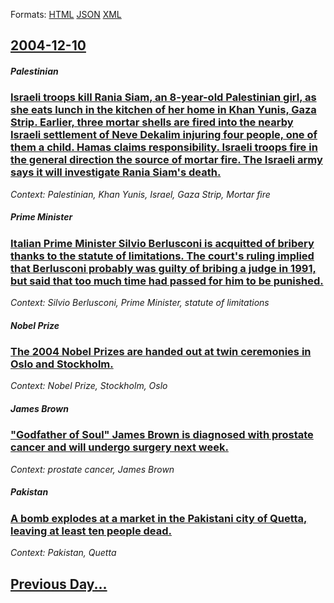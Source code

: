 
Formats: [HTML](2004/12/10/index.html)  [JSON](2004/12/10/index.json)  [XML](2004/12/10/index.xml)  

## [2004-12-10](/news/2004/12/10/index.md)

##### Palestinian
### [ Israeli troops kill Rania Siam, an 8-year-old Palestinian girl, as she eats lunch in the kitchen of her home in Khan Yunis, Gaza Strip. Earlier, three mortar shells are fired into the nearby Israeli settlement of Neve Dekalim injuring four people, one of them a child. Hamas claims responsibility. Israeli troops fire in the general direction the source of mortar fire. The Israeli army says it will investigate Rania Siam's death. ](/news/2004/12/10/israeli-troops-kill-rania-siam-an-8-year-old-palestinian-girl-as-she-eats-lunch-in-the-kitchen-of-her-home-in-khan-yunis-gaza-strip-ear.md)
_Context: Palestinian, Khan Yunis, Israel, Gaza Strip, Mortar fire_

##### Prime Minister
### [ Italian Prime Minister Silvio Berlusconi is acquitted of bribery thanks to the statute of limitations. The court's ruling implied that Berlusconi probably was guilty of bribing a judge in 1991, but said that too much time had passed for him to be punished. ](/news/2004/12/10/italian-prime-minister-silvio-berlusconi-is-acquitted-of-bribery-thanks-to-the-statute-of-limitations-the-court-s-ruling-implied-that-berl.md)
_Context: Silvio Berlusconi, Prime Minister, statute of limitations_

##### Nobel Prize
### [ The 2004 Nobel Prizes are handed out at twin ceremonies in Oslo and Stockholm. ](/news/2004/12/10/the-2004-nobel-prizes-are-handed-out-at-twin-ceremonies-in-oslo-and-stockholm.md)
_Context: Nobel Prize, Stockholm, Oslo_

##### James Brown
### [ "Godfather of Soul" James Brown is diagnosed with prostate cancer and will undergo surgery next week. ](/news/2004/12/10/godfather-of-soul-james-brown-is-diagnosed-with-prostate-cancer-and-will-undergo-surgery-next-week.md)
_Context: prostate cancer, James Brown_

##### Pakistan
### [ A bomb explodes at a market in the Pakistani city of Quetta, leaving at least ten people dead. ](/news/2004/12/10/a-bomb-explodes-at-a-market-in-the-pakistani-city-of-quetta-leaving-at-least-ten-people-dead.md)
_Context: Pakistan, Quetta_

## [Previous Day...](/news/2004/12/9/index.md)

